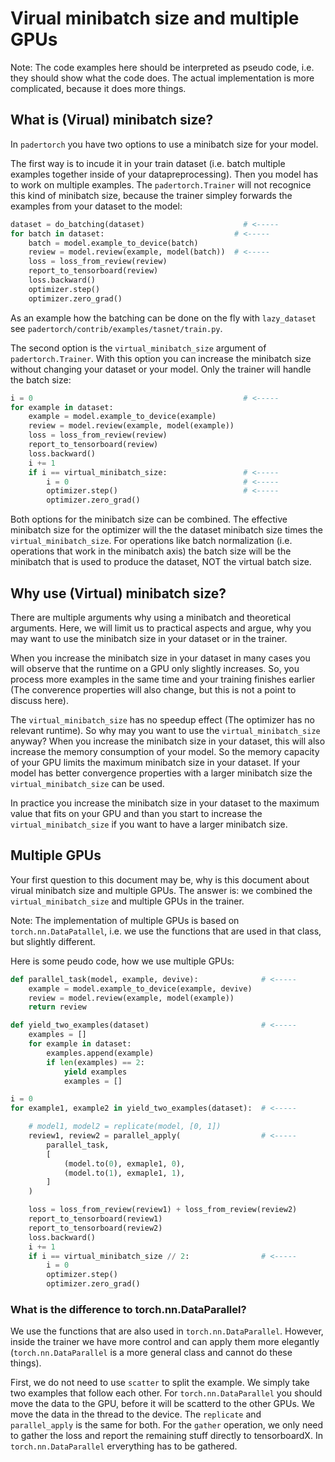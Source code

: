 # Virual minibatch size and multiple GPUs

Note: The code examples here should be interpreted as pseudo code, i.e. they should show what the code does. The actual implementation is more complicated, because it does more things.

## What is (Virual) minibatch size?

In `padertorch` you have two options to use a minibatch size for your model.

The first way is to incude it in your train dataset (i.e. batch multiple examples together inside of your datapreprocessing).
Then you model has to work on multiple examples.
The `padertorch.Trainer` will not recognice this kind of minibatch size, because the trainer simpley forwards the examples from your dataset to the model:

```python
dataset = do_batching(dataset)                      # <-----
for batch in dataset:                             # <-----
    batch = model.example_to_device(batch)
    review = model.review(example, model(batch))  # <-----
    loss = loss_from_review(review)
    report_to_tensorboard(review)
    loss.backward()
    optimizer.step()
    optimizer.zero_grad()
```

As an example how the batching can be done on the fly with `lazy_dataset` see `padertorch/contrib/examples/tasnet/train.py`.

The second option is the `virtual_minibatch_size` argument of `padertorch.Trainer`.
With this option you can increase the minibatch size without changing your dataset or your model. Only the trainer will handle the batch size:

```python
i = 0                                               # <-----
for example in dataset:
    example = model.example_to_device(example)
    review = model.review(example, model(example))
    loss = loss_from_review(review)
    report_to_tensorboard(review)
    loss.backward()
    i += 1
    if i == virtual_minibatch_size:                 # <-----
        i = 0                                       # <-----
        optimizer.step()                            # <-----
        optimizer.zero_grad()
```

Both options for the minibatch size can be combined.
The effective minibatch size for the optimizer will the the dataset minibatch size times the `virtual_minibatch_size`. For operations like batch normalization (i.e. operations that work in the minibatch axis) the batch size will be the minibatch that is used to produce the dataset, NOT the virtual batch size.

## Why use (Virtual) minibatch size?
There are multiple arguments why using a minibatch and theoretical arguments.
Here, we will limit us to practical aspects and argue, why you may want to use the minibatch size in your dataset or in the trainer.

When you increase the minibatch size in your dataset in many cases you will observe that the runtime on a GPU only slightly increases.
So, you process more examples in the same time and your training finishes earlier (The converence properties will also change, but this is not a point to discuss here).

The `virtual_minibatch_size` has no speedup effect (The optimizer has no relevant runtime).
So why may you want to use the `virtual_minibatch_size` anyway?
When you increase the minibatch size in your dataset, this will also increase the memory consumption of your model.
So the memory capacity of your GPU limits the maximum minibatch size in your dataset.
If your model has better convergence properties with a larger minibatch size the `virtual_minibatch_size` can be used.

In practice you increase the minibatch size in your dataset to the maximum value that fits on your GPU and than you start to increase the `virtual_minibatch_size` if you want to have a larger minibatch size.

## Multiple GPUs

Your first question to this document may be, why is this document about virual minibatch size and multiple GPUs.
The answer is: we combined the `virtual_minibatch_size` and multiple GPUs in the trainer.

Note: The implementation of multiple GPUs is based on `torch.nn.DataPatallel`, i.e. we use the functions that are used in that class, but slightly different.

Here is some peudo code, how we use multiple GPUs:

```python
def parallel_task(model, example, devive):              # <-----
    example = model.example_to_device(example, devive)
    review = model.review(example, model(example))
    return review

def yield_two_examples(dataset)                         # <-----
    examples = []
    for example in dataset:
        examples.append(example)
        if len(examples) == 2:
            yield examples
            examples = []

i = 0
for example1, example2 in yield_two_examples(dataset):  # <-----

    # model1, model2 = replicate(model, [0, 1])
    review1, review2 = parallel_apply(                  # <-----
        parallel_task,
        [
            (model.to(0), exmaple1, 0),
            (model.to(1), exmaple1, 1),
        ]
    )

    loss = loss_from_review(review1) + loss_from_review(review2)
    report_to_tensorboard(review1)
    report_to_tensorboard(review2)
    loss.backward()
    i += 1
    if i == virtual_minibatch_size // 2:                # <-----
        i = 0
        optimizer.step()
        optimizer.zero_grad()
```

### What is the difference to torch.nn.DataParallel?

We use the functions that are also used in `torch.nn.DataParallel`. However, inside the trainer we have more control and can apply them more elegantly (`torch.nn.DataParallel` is a more general class and cannot do these things).

First, we do not need to use `scatter` to split the example. We simply take two examples that follow each other.
For `torch.nn.DataParallel` you should move the data to the GPU, before it will be scatterd to the other GPUs.
We move the data in the thread to the device.
The `replicate` and `parallel_apply` is the same for both.
For the `gather` operation, we only need to gather the loss and report the remaining stuff directly to tensorboardX. In `torch.nn.DataParallel` erverything has to be gathered.
